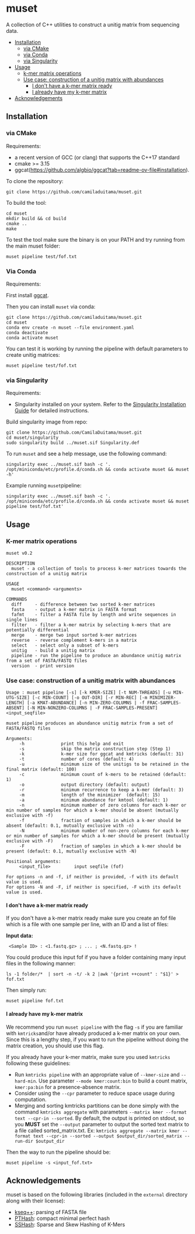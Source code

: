 # muset

A collection of C++ utilities to construct a unitig matrix from sequencing data.

+ [Installation](#installation)
  - [via CMake](#via-cmake)
  - [via Conda](#via-conda)
  - [via Singularity](#via-singularity)
+ [Usage](#usage)
  + [k-mer matrix operations](#k-mer-matrix-operations)
  + [Use case: construction of a unitig matrix with abundances](#use-case-construction-of-a-unitig-matrix-with-abundances)
    - [I don't have a k-mer matrix ready](#i-dont-have-a-k-mer-matrix-ready)
    - [I already have my k-mer matrix](#i-already-have-my-k-mer-matrix)
+ [Acknowledgements](#acknowledgements)

## Installation
### via CMake

Requirements:
 - a recent version of GCC (or clang) that supports the C++17 standard
 - cmake >= 3.15
 - ggcat(https://github.com/algbio/ggcat?tab=readme-ov-file#installation).

To clone the repository:
```
git clone https://github.com/camiladuitama/muset.git
```

To build the tool:
```
cd muset
mkdir build && cd build
cmake ..
make
```
To test the tool make sure the binary is on your PATH and try running from the main muset folder:

````
muset pipeline test/fof.txt
````


### Via Conda

Requirements:

First install [ggcat](https://github.com/algbio/ggcat?tab=readme-ov-file#installation).

Then you can install `muset` via conda:
```
git clone https://github.com/camiladuitama/muset.git
cd muset
conda env create -n muset --file environment.yaml
conda deactivate
conda activate muset

```
You can test it is working by running the pipeline with default parameters to create unitig matrices:

```
muset pipeline test/fof.txt
```

### via Singularity

Requirements:

- Singularity installed on your system. Refer to the [Singularity Installation Guide](https://sylabs.io/guides/3.0/user-guide/installation.html) for detailed instructions.

Build singularity image from repo:
   
```
git clone https://github.com/CamilaDuitama/muset.git
cd muset/singularity
sudo singularity build ../muset.sif Singularity.def
```

To run `muset` and see a help message, use the following command:

```
singularity exec ../muset.sif bash -c '. /opt/miniconda/etc/profile.d/conda.sh && conda activate muset && muset -h'
```

Example running `muset`pipeline:

```
singularity exec ../muset.sif bash -c '. /opt/miniconda/etc/profile.d/conda.sh && conda activate muset && muset pipeline test/fof.txt'
```

## Usage

### K-mer matrix operations

```
muset v0.2

DESCRIPTION
  muset - a collection of tools to process k-mer matrices towards the construction of a unitig matrix

USAGE
  muset <command> <arguments>

COMMANDS
  diff     - difference between two sorted k-mer matrices
  fasta    - output a k-mer matrix in FASTA format
  fafmt    - filter a FASTA file by length and write sequences in single lines
  filter   - filter a k-mer matrix by selecting k-mers that are potentially differential
  merge    - merge two input sorted k-mer matrices
  reverse  - reverse complement k-mers in a matrix
  select   - select only a subset of k-mers
  unitig   - build a unitig matrix
  pipeline - run the pipeline to produce an abundance unitig matrix from a set of FASTA/FASTQ files
  version  - print version
```

### Use case: construction of a unitig matrix with abundances
````
Usage : muset pipeline [-s] [-k KMER-SIZE] [-t NUM-THREADS] [-u MIN-UTG-SIZE] [-c MIN-COUNT] [-o OUT-DIR] [-r MIN-REC] [-m MINIMIZER-LENGTH] [-a KMAT-ABUNDANCE] [-n MIN-ZERO-COLUMNS | -f FRAC-SAMPLES-ABSENT] [-N MIN-NONZERO-COLUMNS | -F FRAC-SAMPLES-PRESENT] <input_seqfile>

muset pipeline produces an abundance unitig matrix from a set of FASTA/FASTQ files

Arguments:
     -h              print this help and exit
     -s              skip the matrix construction step (Step 1)
     -k              k-mer size for ggcat and kmtricks (default: 31)
     -t              number of cores (default: 4)
     -u              minimum size of the unitigs to be retained in the final matrix (default: 100)
     -c              minimum count of k-mers to be retained (default: 1)
     -o              output directory (default: output)
     -r              minimum recurrence to keep a k-mer (default: 3)
     -m              length of the minimizer  (default: 15)
     -a              minimum abundance for kmtool (default: 1)
     -n              minimum number of zero columns for each k-mer or min number of samples for which a k-mer should be absent (mutually exclusive with -f)
     -f              fraction of samples in which a k-mer should be absent (default: 0.1, mutually exclusive with -n)
     -N              minimum number of non-zero columns for each k-mer or min number of samples for which a k-mer should be present (mutually exclusive with -F)
     -F              fraction of samples in which a k-mer should be present (default: 0.1, mutually exclusive with -N)

Positional arguments:
     <input_file>         input seqfile (fof)

For options -n and -f, if neither is provided, -f with its default value is used. 
For options -N and -F, if neither is specified, -F with its default value is used.
````
#### I don't have a k-mer matrix ready

If you don't have a k-mer matrix ready make sure you create an fof file which is a file with one sample per line, with an ID and a list of files:

**Input data:**

` <Sample ID> : <1.fastq.gz> ; ... ; <N.fastq.gz> !`

You could produce this input fof if you have a folder containing many input files in the following manner:

```
ls -1 folder/*  | sort -n -t/ -k 2 |awk '{print ++count" : "$1}' > fof.txt
```

Then simply run:

```
muset pipeline fof.txt
```

#### I already have my k-mer matrix
We recommend you run `muset pipeline` with the flag `-s` if you are familiar with `kmtricks`and/or have already produced a k-mer matrix on your own. Since this is a lengthy step, if you want to run the pipeline without doing the matrix creation, you should use this flag. 

If you already have your k-mer matrix, make sure you used `kmtricks` following these guidelines:
  - Run `kmtricks pipeline` with an appropriate value of `--kmer-size` and `--hard-min`. Use parameter `--mode kmer:count:bin` to build a count matrix, `kmer:pa:bin` for a presence-absence matrix. 
  - Consider using the `--cpr` parameter to reduce space usage during computation.
  - Merging and sorting kmtricks partitions can be done simply with the command `kmtricks aggregate` with parameters `--matrix kmer --format text --cpr-in --sorted`. By default, the output is printed on stdout, so you **MUST** set the `--output` parameter to output the sorted text matrix to a file called sorted_matrix.txt. Ex: `kmtricks aggregate --matrix kmer --format text --cpr-in --sorted --output $output_dir/sorted_matrix --run-dir $output_dir`

Then the way to run the pipeline should be:

```
muset pipeline -s <input_fof.txt>
```

## Acknowledgements

muset is based on the following libraries (included in the `external` directory along with their license):

- [kseq++](https://github.com/cartoonist/kseqpp): parsing of FASTA file
- [PTHash](https://github.com/jermp/pthash): compact minimal perfect hash
- [SSHash](https://github.com/jermp/sshash): Sparse and Skew Hashing of K-Mers

